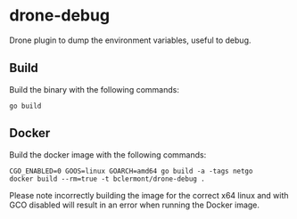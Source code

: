 # drone-debug

Drone plugin to dump the environment variables, useful to debug.

## Build

Build the binary with the following commands:

```
go build
```

## Docker

Build the docker image with the following commands:

```
CGO_ENABLED=0 GOOS=linux GOARCH=amd64 go build -a -tags netgo
docker build --rm=true -t bclermont/drone-debug .
```

Please note incorrectly building the image for the correct x64 linux and with
GCO disabled will result in an error when running the Docker image.
